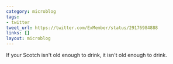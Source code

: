 ```yaml
---
category: microblog
tags:
- twitter
tweet_url: https://twitter.com/ExMember/status/29176984888
links: []
layout: microblog
---
```

If your Scotch isn't old enough to drink, it isn't old enough to drink.
